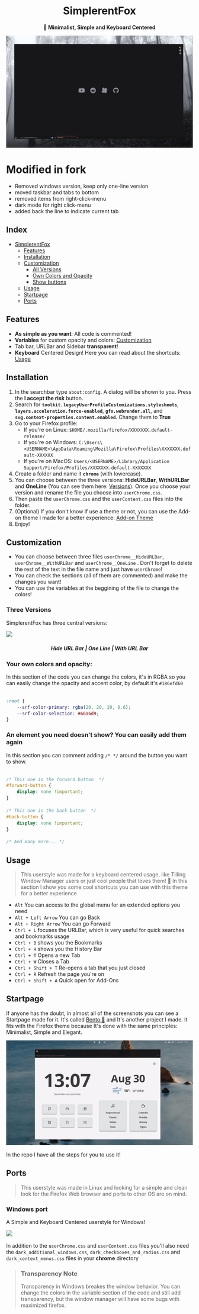 <div align="center">
<h1>SimplerentFox</h1>
<b>🦊 Minimalist, Simple and Keyboard Centered</b>
</div>

![](Images/Header.png)
# Modified in fork
* Removed windows version, keep only one-line version
* moved taskbar and tabs to bottom
* removed items from right-click-menu
* dark mode for right click-menu
* added back the line to indicate current tab
## Index

-   [SimplerentFox](#)
    -   [Features](#features)
    -   [Installation](#installation)
    -   [Customization](#customization)
         - [All Versions](#three-versions)
         - [Own Colors and Opacity](#your-own-colors-and-opacity)
         - [Show buttons](#an-element-you-need-doesnt-show-you-can-easily-add-them-again)
    -   [Usage](#usage)
    -   [Startpage](#startpage)
    -   [Ports](#ports)

## Features

-   **As simple as you want**: All code is commented!
-   **Variables** for custom opacity and colors: [Customization](#customization)
-   Tab bar, URLBar and Sidebar **transparent**!
-   **Keyboard** Centered Design! Here you can read about the shortcuts: [Usage](#usage)

## Installation

1. In the searchbar type `about:config`. A dialog will be shown to you. Press the **I accept the risk** button.
2. Search for **`toolkit.legacyUserProfileCustomizations.stylesheets`**, **`layers.acceleration.force-enabled`**, **`gfx.webrender.all`**, and **`svg.context-properties.content.enabled`**. Change them to **True**
3. Go to your Firefox profile:
    - If you're on Linux: `$HOME/.mozilla/firefox/XXXXXXX.default-release/`
    - If you're on Windows: `C:\Users\<USERNAME>\AppData\Roaming\Mozilla\Firefox\Profiles\XXXXXXX.default-XXXXXX`
    - If you're on MacOS: `Users/<USERNAME>/Library/Application Support/Firefox/Profiles/XXXXXXX.default-XXXXXXX` 
4. Create a folder and name it **`chrome`** (with lowercase).
5. You can choose between the three versions: **HideURLBar**, **WithURLBar** and **OneLine** (You can see them here: [Versions](#three-versions)). Once you choose your version  and rename the file you choose into `userChrome.css`.
6. Then paste the `userChrome.css` and the `userContent.css` files into the folder.
7. (Optional) If you don't know if use a theme or not, you can use the Add-on theme I made for a better experience: [Add-on Theme](https://addons.mozilla.org/en-US/firefox/addon/simplerentfox)
8. Enjoy!

## Customization

-   You can choose between three files `userChrome__HideURLBar`, `userChrome__WithURLBar` and `userChrome__OneLine` . Don't forget to delete the rest of the text in the file name and just have `userChrome`!
-   You can check the sections (all of them are commented) and make the changes you want!
-   You can use the variables at the beggining of the file to change the colors!

### Three Versions

SimplerentFox has three central versions:

![](Images/SimplerentFoxVersions.png)

<div align="center">
<h5>Hide URL Bar | One Line | With URL Bar</h5>
</div>

### Your own colors and opacity:

In this section of the code you can change the colors, it's in RGBA so you can easily change the opacity and accent color, by default it's `#186efd60`

```css

:root {
    --srf-color-primary: rgba(20, 20, 20, 0.6);
    --srf-color-selection: #66a6d9;
}

```

### An element you need doesn't show? You can easily add them again

In this section you can comment adding `/* */` around the button you want to show.

```css

/* This one is the forward button  */
#forward-button {
    display: none !important;
}

/* This one is the back button  */
#back-button {
    display: none !important;
}

/* And many more... */

```

## Usage

> This userstyle was made for a keyboard centered usage, like Tilling Window Manager users or just cool people that loves them! 🤖
> In this section I show you some cool shortcuts you can use with this theme for a better experience

-   `Alt` You can access to the global menu for an extended options you need
-   `Alt + Left Arrow` You can go Back
-   `Alt + Right Arrow` You can go Forward
-   `Ctrl + L` focuses the URLBar, which is very useful for quick searches and bookmarks usage
-   `Ctrl + B` shows you the Bookmarks 
-   `Ctrl + H` shows you the History Bar
-   `Ctrl + T` Opens a new Tab
-   `Ctrl + W` Closes a Tab
-   `Ctrl + Shift + T` Re-opens a tab that you just closed
-   `Ctrl + R` Refresh the page you're on
-   `Ctrl + Shift + A` Quick open for Add-Ons

## Startpage

If anyone has the doubt, in almost all of the screenshots you can see a Startpage made for it. It's called [Bento 🍱](https://github.com/MiguelRAvila/Bento) and It's another project I made. It fits with the Firefox theme because It's done with the same principles: Minimalist, Simple and Elegant.

<p align="center">
  <img src="https://github.com/MiguelRAvila/Bento/blob/master/assets/preview.gif">
</p>

In the repo I have all the steps for you to use it!

## Ports

> This userstyle was made in Linux and looking for a simple and clean look for the Firefox Web browser and ports to other OS are on mind.

### Windows port

A Simple and Keyboard Centered userstyle for Windows!

![](https://github.com/MiguelRAvila/SimplerentFox/blob/master/Images/Windows.png)

In addition to the `userChrome.css` and `userContent.css` files you'll also need the `dark_additional_windows.css`, `dark_checkboxes_and_radios.css` and `dark_context_menus.css` files in your **chrome** directory

> ### Transparency Note
>
> Transparency in Windows breakes the window behavior. You can change the colors in the variable section of the code and still add transparency, but the window manager will have some bugs with maximized firefox.
